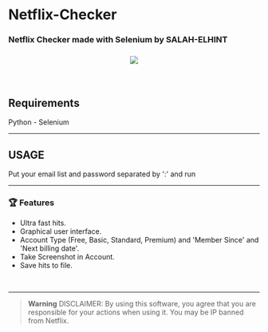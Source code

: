 # Netflix-Checker
<h3>Netflix Checker made with Selenium by SALAH-ELHINT<h3/>
<p align="center">
  <img src='https://cdn.discordapp.com/attachments/1021131346627805206/1023008329234141194/unknown.png'/>
</p>

<br>
 
## Requirements
Python -
Selenium
<br>

---------------------------------------

## USAGE
Put your email list and password separated by ':' and run
<br>

---------------------------------------

### 🏆 Features 
- Ultra fast hits.
- Graphical user interface.
- Account Type (Free, Basic, Standard, Premium) and 'Member Since' and 'Next billing date'.
- Take Screenshot in Account.
- Save hits to file.
<br>

---------------------------------------

> **Warning**
> DISCLAIMER: By using this software, you agree that you are responsible for your actions when using it. You may be IP banned from Netflix.


